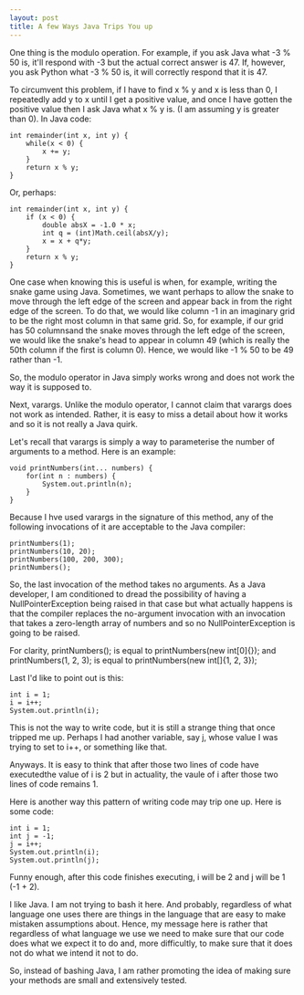 ```yaml
---
layout: post
title: A few Ways Java Trips You up
---
```


One thing is the modulo operation. For example, if you ask Java what -3 % 50 is, it'll respond with -3 but the actual correct answer is 47. If, however, you ask Python what -3 % 50 is, it will correctly respond that it is 47.

To circumvent this problem, if I have to find x % y and x is less than 0, I repeatedly add y to x until I get a positive value, and once I have gotten the positive value then I ask Java what x % y is. (I am assuming y is greater than 0). In Java code:

```
int remainder(int x, int y) {
    while(x < 0) {
        x += y;
    }
    return x % y;
}

```
Or, perhaps:

```
int remainder(int x, int y) {
    if (x < 0) {
        double absX = -1.0 * x;
        int q = (int)Math.ceil(absX/y);
        x = x + q*y;
    }
    return x % y;
}
```

One case when knowing this is useful is when, for example, writing the snake game using Java. Sometimes, we want perhaps to allow the snake to move through the left edge of the screen and appear back in from the right edge of the screen. To do that, we would like column -1 in an imaginary grid to be the right most column in that same grid. So, for example, if our grid has 50 columnsand the snake moves through the left edge of the screen, we would like the snake's head to appear in column 49 (which is really the 50th column if the first is column 0). Hence, we would like -1 % 50 to be 49 rather than -1.

So, the modulo operator in Java simply works wrong and does not work the way it is supposed to.

Next, varargs. Unlike the modulo operator, I cannot claim that varargs does not work as intended. Rather, it is easy to miss a detail about how it works and so it is not really a Java quirk.

Let's recall that varargs is simply a way to parameterise the number of arguments to a method. Here is an example:

```
void printNumbers(int... numbers) {
    for(int n : numbers) {
        System.out.println(n);
    }
}
```

Because I hve used varargs in the signature of this method, any of the following invocations of it are acceptable to the Java compiler:

```
printNumbers(1);
printNumbers(10, 20);
printNumbers(100, 200, 300);
printNumbers();
```

So, the last invocation of the method takes no arguments. As a Java developer, I am conditioned to dread the possibility of having a NullPointerException being raised in that case but what actually happens is that the compiler replaces the no-argument invocation with an invocation that takes a zero-length array of numbers and so no NullPointerException is going to be raised.

For clarity, printNumbers(); is equal to printNumbers(new int[0]{}); and printNumbers(1, 2, 3); is equal to printNumbers(new int[]{1, 2, 3});

Last I'd like to point out is this:

```
int i = 1;
i = i++;
System.out.println(i);
```

This is not the way to write code, but it is still a strange thing that once tripped me up. Perhaps I had another variable, say j, whose value I was trying to set to i++, or something like that.

Anyways. It is easy to think that after those two lines of code have executedthe value of i is 2 but in actuality, the vaule of i after those two lines of code remains 1.

Here is another way this pattern of writing code may trip one up. Here is some code:

```
int i = 1;
int j = -1;
j = i++;
System.out.println(i);
System.out.println(j);
```

Funny enough, after this code finishes executing, i will be 2 and j will be 1 (-1 + 2).

I like Java. I am not trying to bash it here. And probably, regardless of what language one uses there are things in the language that are easy to make mistaken assumptions about. Hence, my message here is rather that regardless of what language we use we need to make sure that our code does what we expect it to do and, more difficultly, to make sure that it does not do what we intend it not to do.

So, instead of bashing Java, I am rather promoting the idea of making sure your methods are small and extensively tested.
